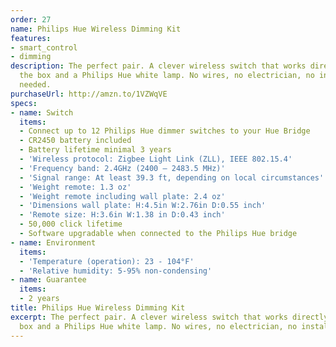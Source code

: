 ```yaml
---
order: 27
name: Philips Hue Wireless Dimming Kit
features:
- smart_control
- dimming
description: The perfect pair. A clever wireless switch that works directly out of
  the box and a Philips Hue white lamp. No wires, no electrician, no installation
  needed.
purchaseUrl: http://amzn.to/1VZWqVE
specs:
- name: Switch
  items:
  - Connect up to 12 Philips Hue dimmer switches to your Hue Bridge
  - CR2450 battery included
  - Battery lifetime minimal 3 years
  - 'Wireless protocol: Zigbee Light Link (ZLL), IEEE 802.15.4'
  - 'Frequency band: 2.4GHz (2400 – 2483.5 MHz)'
  - 'Signal range: At least 39.3 ft, depending on local circumstances'
  - 'Weight remote: 1.3 oz'
  - 'Weight remote including wall plate: 2.4 oz'
  - 'Dimensions wall plate: H:4.5in W:2.76in D:0.55 inch'
  - 'Remote size: H:3.6in W:1.38 in D:0.43 inch'
  - 50,000 click lifetime
  - Software upgradable when connected to the Philips Hue bridge
- name: Environment
  items:
  - 'Temperature (operation): 23 - 104°F'
  - 'Relative humidity: 5-95% non-condensing'
- name: Guarantee
  items:
  - 2 years
title: Philips Hue Wireless Dimming Kit
excerpt: The perfect pair. A clever wireless switch that works directly out of the
  box and a Philips Hue white lamp. No wires, no electrician, no installation needed.
---
```

